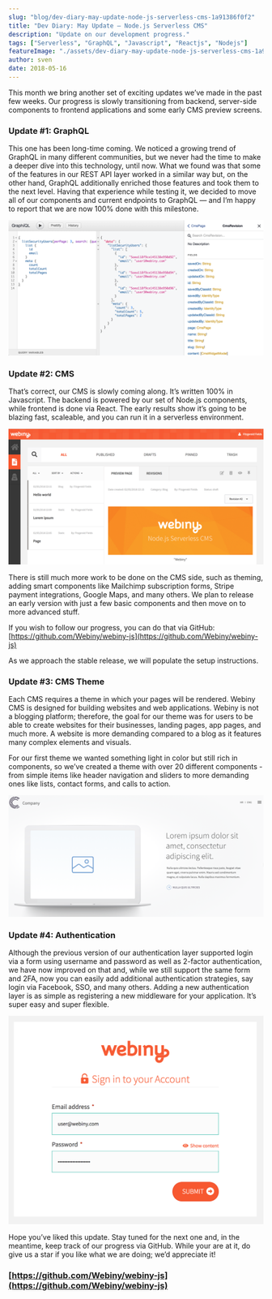 ```yaml
---
slug: "blog/dev-diary-may-update-node-js-serverless-cms-1a91386f0f2"
title: "Dev Diary: May Update — Node.js Serverless CMS"
description: "Update on our development progress."
tags: ["Serverless", "GraphQL", "Javascript", "Reactjs", "Nodejs"]
featureImage: "./assets/dev-diary-may-update-node-js-serverless-cms-1a91386f0f2/max-3840-16YJeOxu8XEDd7gVFYLyFpg.jpeg"
author: sven
date: 2018-05-16
---
```



This month we bring another set of exciting updates we’ve made in the past few weeks. Our progress is slowly transitioning from backend, server-side components to frontend applications and some early CMS preview screens.

### Update #1: GraphQL

This one has been long-time coming. We noticed a growing trend of GraphQL in many different communities, but we never had the time to make a deeper dive into this technology, until now. What we found was that some of the features in our REST API layer worked in a similar way but, on the other hand, GraphQL additionally enriched those features and took them to the next level. Having that experience while testing it, we decided to move all of our components and current endpoints to GraphQL — and I’m happy to report that we are now 100% done with this milestone.

![](./assets/dev-diary-may-update-node-js-serverless-cms-1a91386f0f2/max-4460-1dAVy0lyK5_8ZZcRlslpvfQ.png)

### Update #2: CMS

That’s correct, our CMS is slowly coming along. It’s written 100% in Javascript. The backend is powered by our set of Node.js components, while frontend is done via React. The early results show it’s going to be blazing fast, scaleable, and you can run it in a serverless environment.

![](./assets/dev-diary-may-update-node-js-serverless-cms-1a91386f0f2/max-5112-1ubo71fLNcgnJipdz_RC-7w.png)

There is still much more work to be done on the CMS side, such as theming, adding smart components like Mailchimp subscription forms, Stripe payment integrations, Google Maps, and many others. We plan to release an early version with just a few basic components and then move on to more advanced stuff.

If you wish to follow our progress, you can do that via GitHub: [https://github.com/Webiny/webiny-js](https://github.com/Webiny/webiny-js)

As we approach the stable release, we will populate the setup instructions.

### Update #3: CMS Theme

Each CMS requires a theme in which your pages will be rendered. Webiny CMS is designed for building websites and web applications. Webiny is not a blogging platform; therefore, the goal for our theme was for users to be able to create websites for their businesses, landing pages, app pages, and much more. A website is more demanding compared to a blog as it features many complex elements and visuals.

For our first theme we wanted something light in color but still rich in components, so we’ve created a theme with over 20 different components - from simple items like header navigation and sliders to more demanding ones like lists, contact forms, and calls to action.

![](./assets/dev-diary-may-update-node-js-serverless-cms-1a91386f0f2/max-4932-1I6VSfyTG9cqpBj_DFWXOwA.png)

### Update #4: Authentication

Although the previous version of our authentication layer supported login via a form using username and password as well as 2-factor authentication, we have now improved on that and, while we still support the same form and 2FA, now you can easily add additional authentication strategies, say login via Facebook, SSO, and many others. Adding a new authentication layer is as simple as registering a new middleware for your application. It’s super easy and super flexible.

![](./assets/dev-diary-may-update-node-js-serverless-cms-1a91386f0f2/max-2688-1hMSxuKJjHE0eDcML3h3DQA.png)

Hope you’ve liked this update. Stay tuned for the next one and, in the meantime, keep track of our progress via GitHub. While your are at it, do give us a star if you like what we are doing; we’d appreciate it!

### [https://github.com/Webiny/webiny-js](https://github.com/Webiny/webiny-js)